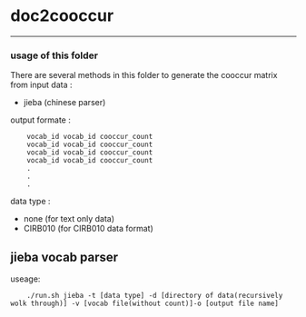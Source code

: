 # doc2cooccur
---
### usage of this folder

There are several methods in this folder to generate the cooccur matrix from input data :

- jieba 	(chinese parser)

output formate :

		vocab_id vocab_id cooccur_count
		vocab_id vocab_id cooccur_count
		vocab_id vocab_id cooccur_count
		vocab_id vocab_id cooccur_count
		.
		.
		.

data type :

- none		(for text only data)
- CIRB010	(for CIRB010 data format)

jieba vocab parser
---

useage:

		./run.sh jieba -t [data type] -d [directory of data(recursively wolk through)] -v [vocab file(without count)]-o [output file name]

